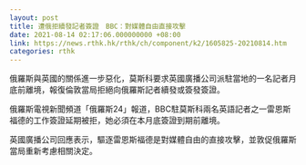 ```yaml
---
layout: post
title: 遭俄拒續發記者簽證　BBC：對媒體自由直接攻擊
date: 2021-08-14 02:17:06.000000000 +08:00
link: https://news.rthk.hk/rthk/ch/component/k2/1605825-20210814.htm
categories: rthk
---
```


俄羅斯與英國的關係進一步惡化，莫斯科要求英國廣播公司派駐當地的一名記者月底前離境，報復倫敦當局拒絕向俄羅斯記者續發或簽發簽證。

俄羅斯電視新聞頻道「俄羅斯24」報道，BBC駐莫斯科兩名英語記者之一雷恩斯福德的工作簽證延期被拒，她必須在本月底簽證到期前離境。

英國廣播公司回應表示，驅逐雷恩斯福德是對媒體自由的直接攻擊，並敦促俄羅斯當局重新考慮相關決定。
